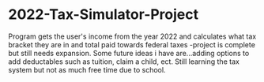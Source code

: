 # 2022-Tax-Simulator-Project
Program gets the user's income from the year 2022 and calculates what tax bracket they are in and total paid towards federal taxes
  -project is complete but still needs expansion. Some future ideas i have are...adding options to add deductables such as tuition, claim a child, ect. Still learning the tax system but not as much free time due to school. 
